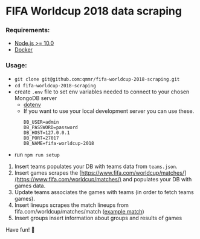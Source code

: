 # FIFA Worldcup 2018 data scraping

### Requirements:
- [Node.js >= 10.0](https://nodejs.org/)
- [Docker](https://www.docker.com)

### Usage:
- `git clone git@github.com:qmmr/fifa-worldcup-2018-scraping.git`
- `cd fifa-worldcup-2018-scraping`
- create `.env` file to set env variables needed to connect to your chosen MongoDB server
  - [dotenv](https://www.npmjs.com/package/dotenv)
  - If you want to use your local development server you can use these.
    ```
    DB_USER=admin
    DB_PASSWORD=password
    DB_HOST=127.0.0.1
    DB_PORT=27017
    DB_NAME=fifa-worldcup-2018
    ```
- run `npm run setup`

1. Insert teams populates your DB with teams data from `teams.json`.
1. Insert games scrapes the [https://www.fifa.com/worldcup/matches/](https://www.fifa.com/worldcup/matches/) and populates your DB with games data.
1. Update teams associates the games with teams (in order to fetch teams games).
1. Insert lineups scrapes the match lineups from fifa.com/worldcup/matches/match ([example match](https://www.fifa.com/worldcup/matches/match/300331503/#match-lineups))
1. Insert groups insert information about groups and results of games

Have fun! 👋
